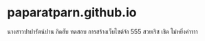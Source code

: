 # paparatparn.github.io
นางสาวปาปารัตน์ปาน กิดฮับ
ทดสอบ การสร้างเว็บไซต์จ้า
555 สวยเริส เชิด ไม่หยิ่งค่าาาา